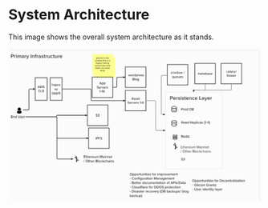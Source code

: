 # System Architecture

This image shows the overall system architecture as it stands.

<a href="https://app.mural.co/t/gitcoin3781/m/gitcoin3781/1620685199899/c7f7e87ed66fb5d0d75cfb484f1714b91402ddc1?sender=kevinowocki2774">
<img src=architecture.png
</a>
